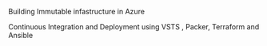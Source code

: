 Building Immutable infastructure in Azure

Continuous Integration and Deployment using VSTS , Packer, Terraform and Ansible
